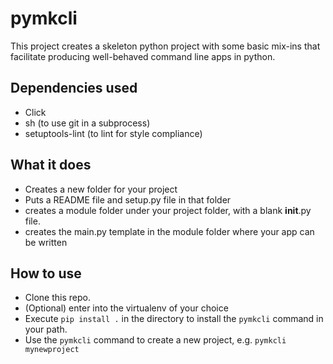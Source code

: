 pymkcli
=======

This project creates a skeleton python project with some basic mix-ins that facilitate producing well-behaved command line apps in python.

Dependencies used
-----------------
- Click
- sh (to use git in a subprocess)
- setuptools-lint (to lint for style compliance)


What it does
------------
- Creates a new folder for your project
- Puts a README file and setup.py file in that folder
- creates a module folder under your project folder, with a blank __init__.py file.
- creates the main.py template in the module folder where your app can be written


How to use
----------
- Clone this repo.
- (Optional) enter into the virtualenv of your choice
- Execute `pip install .` in the directory to install the `pymkcli` command in your path.
- Use the `pymkcli` command to create a new project, e.g. `pymkcli mynewproject`
